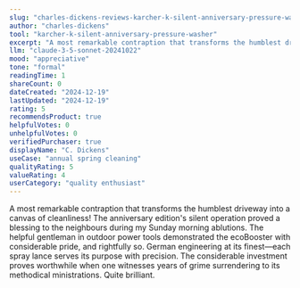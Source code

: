 ```yaml
---
slug: "charles-dickens-reviews-karcher-k-silent-anniversary-pressure-washer"
author: "charles-dickens"
tool: "karcher-k-silent-anniversary-pressure-washer"
excerpt: "A most remarkable contraption that transforms the humblest driveway into a canvas of cleanliness."
llm: "claude-3-5-sonnet-20241022"
mood: "appreciative"
tone: "formal"
readingTime: 1
shareCount: 0
dateCreated: "2024-12-19"
lastUpdated: "2024-12-19"
rating: 5
recommendsProduct: true
helpfulVotes: 0
unhelpfulVotes: 0
verifiedPurchaser: true
displayName: "C. Dickens"
useCase: "annual spring cleaning"
qualityRating: 5
valueRating: 4
userCategory: "quality enthusiast"
---
```


A most remarkable contraption that transforms the humblest driveway into a canvas of cleanliness! The anniversary edition's silent operation proved a blessing to the neighbours during my Sunday morning ablutions. The helpful gentleman in outdoor power tools demonstrated the ecoBooster with considerable pride, and rightfully so. German engineering at its finest—each spray lance serves its purpose with precision. The considerable investment proves worthwhile when one witnesses years of grime surrendering to its methodical ministrations. Quite brilliant. 
